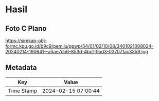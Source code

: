 # Hasil

## Foto C Plano

https://sirekap-obj-formc.kpu.go.id/b9c9/pemilu/ppwp/34/01/02/10/08/3401021008024-20240214-190641--a3ae7cb6-853d-4bcf-9ad3-037071ac3359.jpg


## Metadata

| Key        | Value               |
| ---------- | ------------------- |
| Time Stamp | 2024-02-15 07:00:44 |



